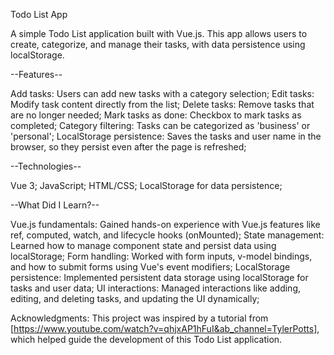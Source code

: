 Todo List App

A simple Todo List application built with Vue.js. 
This app allows users to create, categorize, and manage their tasks, 
  with data persistence using localStorage.

--Features--

Add tasks: Users can add new tasks with a category selection;
Edit tasks: Modify task content directly from the list;
Delete tasks: Remove tasks that are no longer needed;
Mark tasks as done: Checkbox to mark tasks as completed;
Category filtering: Tasks can be categorized as 'business' or 'personal';
LocalStorage persistence: Saves the tasks and user name in the browser,
  so they persist even after the page is refreshed;

--Technologies--

Vue 3;
JavaScript;
HTML/CSS;
LocalStorage for data persistence;

--What Did I Learn?--

Vue.js fundamentals: Gained hands-on experience with Vue.js features like ref, computed, watch, and lifecycle hooks (onMounted);
State management: Learned how to manage component state and persist data using localStorage;
Form handling: Worked with form inputs, v-model bindings, and how to submit forms using Vue's event modifiers;
LocalStorage persistence: Implemented persistent data storage using localStorage for tasks and user data;
UI interactions: Managed interactions like adding, editing, and deleting tasks, and updating the UI dynamically;

Acknowledgments:
This project was inspired by a tutorial from [https://www.youtube.com/watch?v=qhjxAP1hFuI&ab_channel=TylerPotts], which helped guide the development of this Todo List application.
